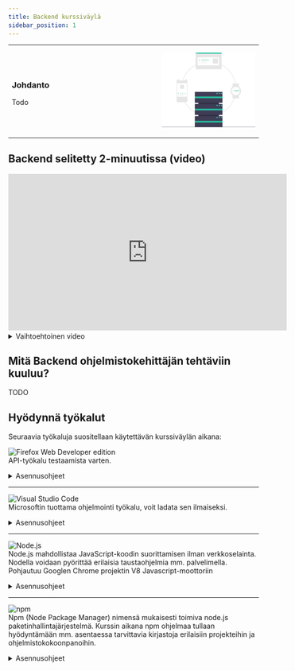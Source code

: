 ```yaml
---
title: Backend kurssiväylä
sidebar_position: 1
---
```


<table>
<tr>
<td width="60%">  

### Johdanto
Todo

  

</td>
<td>

![img](/img/undraw_backend.svg)

</td>
</tr>
</table>

## Backend selitetty 2-minuutissa (video)
<iframe width="560" height="315" src="https://www.youtube-nocookie.com/embed/cbSrsYiRamo" title="YouTube video player" frameborder="0" allow="accelerometer; autoplay; clipboard-write; encrypted-media; gyroscope; picture-in-picture" allowfullscreen></iframe>

<details>
  <summary>Vaihtoehtoinen video</summary>
  

<iframe width="560" height="315" src="https://www.youtube-nocookie.com/embed/WwbBOQaM0Zw" title="YouTube video player" frameborder="0" allow="accelerometer; autoplay; clipboard-write; encrypted-media; gyroscope; picture-in-picture" allowfullscreen></iframe>

</details>  

## Mitä Backend ohjelmistokehittäjän tehtäviin kuuluu? 

TODO

## Hyödynnä työkalut

Seuraavia työkaluja suositellaan käytettävän kurssiväylän aikana:  
  
![Firefox Web Developer edition](https://img.shields.io/badge/Postman-3d3d3d?style=for-the-badge&logo=postman&logoColor=orange)  
API-työkalu testaamista varten.
<details>
  <summary>Asennusohjeet</summary>
  

  #### Visual Studio Coden asennus
  1. A numbered
  2. list
     * With some
     * Sub bullets  
  

</details>  

___
![Visual Studio Code](https://img.shields.io/badge/Visual_Studio_Code-666666?style=for-the-badge&logo=visualstudiocode&logoColor=white)  
Microsoftin tuottama ohjelmointi työkalu, voit ladata sen ilmaiseksi. 
<details>
  <summary>Asennusohjeet</summary>
  

  #### Visual Studio Coden asennus
  1. A numbered
  2. list
     * With some
     * Sub bullets  
  

</details>  

___
![Node.js](https://img.shields.io/badge/Node.js-43853D?style=for-the-badge&logo=node.js&logoColor=white)  
Node.js mahdollistaa JavaScript-koodin suorittamisen ilman verkkoselainta. Nodella voidaan pyörittää erilaisia taustaohjelmia mm. palvelimella. Pohjautuu Googlen Chrome projektin V8 Javascript-moottoriin
<details>
  <summary>Asennusohjeet</summary>
  

  #### Node.js asennus
  1. A numbered
  2. list
     * With some
     * Sub bullets  
  

</details>  

___
![npm](https://img.shields.io/badge/NPM-3d3d3d?style=for-the-badge&logo=npm&logoColor=#FFFFFF)  
Npm (Node Package Manager) nimensä mukaisesti toimiva node.js paketinhallintajärjestelmä. Kurssin aikana npm ohjelmaa tullaan hyödyntämään mm. asentaessa tarvittavia kirjastoja erilaisiin projekteihin ja ohjelmistokokoonpanoihin.    
<details>
  <summary>Asennusohjeet</summary>
  

  #### Npm asennus
  1. A numbered
  2. list
     * With some
     * Sub bullets  
  

</details>  

  
  